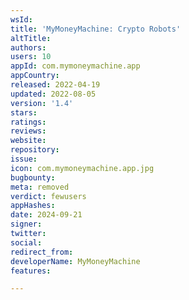 ```yaml
---
wsId: 
title: 'MyMoneyMachine: Crypto Robots'
altTitle: 
authors: 
users: 10
appId: com.mymoneymachine.app
appCountry: 
released: 2022-04-19
updated: 2022-08-05
version: '1.4'
stars: 
ratings: 
reviews: 
website: 
repository: 
issue: 
icon: com.mymoneymachine.app.jpg
bugbounty: 
meta: removed
verdict: fewusers
appHashes: 
date: 2024-09-21
signer: 
twitter: 
social: 
redirect_from: 
developerName: MyMoneyMachine
features: 

---
```


